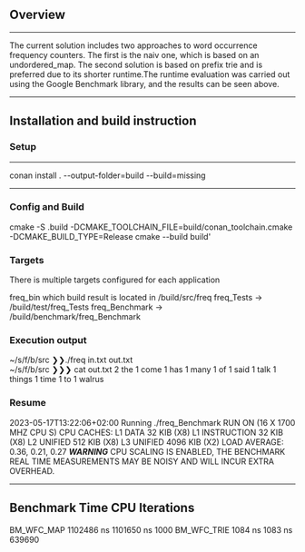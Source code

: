 ## Overview 
***
The current solution includes two approaches to word occurrence frequency counters. The first is the naiv one, which is based on an undordered_map.  The second solution is based on prefix trie and is preferred due to its shorter runtime.The runtime evaluation was carried out using the Google Benchmark library, and the results can be seen above.
***


## Installation and build instruction
### Setup
***
conan install . --output-folder=build --build=missing
***

### Config and Build 

cmake -S .build -DCMAKE_TOOLCHAIN_FILE=build/conan_toolchain.cmake -DCMAKE_BUILD_TYPE=Release
cmake --build build'

### Targets
There is multiple targets configured for each application

freq_bin which build result is located in  /build/src/freq
freq_Tests -> /build/test/freq_Tests
freq_Benchmark -> /build/benchmark/freq_Benchmark

### Execution output 

~/s/f/b/src ❯❯./freq in.txt out.txt                                                                                                                                                                                                     
~/s/f/b/src ❯❯❯ cat out.txt
2 the
1 come
1 has
1 many
1 of
1 said
1 talk
1 things
1 time
1 to 1 walrus 

### Resume

2023-05-17T13:22:06+02:00 Running ./freq_Benchmark
RUN ON (16 X 1700 MHZ CPU S)
CPU CACHES:
  L1 DATA 32 KIB (X8)
  L1 INSTRUCTION 32 KIB (X8)
  L2 UNIFIED 512 KIB (X8)
  L3 UNIFIED 4096 KIB (X2)
LOAD AVERAGE: 0.36, 0.21, 0.27
***WARNING*** CPU SCALING IS ENABLED, THE BENCHMARK REAL TIME MEASUREMENTS MAY BE NOISY AND WILL INCUR EXTRA OVERHEAD.

------------------------------------------------------
Benchmark            Time             CPU   Iterations
------------------------------------------------------
BM_WFC_MAP     1102486 ns      1101650 ns         1000
BM_WFC_TRIE       1084 ns         1083 ns       639690

